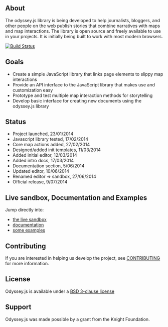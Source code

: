 ## About

The odyssey.js library is being developed to help journalists, bloggers, and other people on the web publish stories that combine narratives with maps and map interactions. The library is open source and freely available to use in your projects. It is initially being built to work with most modern browsers.

[![Build Status](https://travis-ci.org/CartoDB/odyssey.js.svg?branch=master)](https://travis-ci.org/CartoDB/odyssey.js)

## Goals

* Create a simple JavaScript library that links page elements to slippy map interactions
* Provide an API interface to the JavaScript library that makes use and customization easy
* Prototype and test multiple map interaction methods for storytelling
* Develop basic interface for creating new documents using the odyssey.js library

## Status

* Project launched, 23/01/2014
* Javascript library tested, 17/02/2014
* Core map actions added, 27/02/2014
* Designed/added init templates, 11/03/2014
* Added initial editor, 12/03/2014
* Added intro docs, 17/03/2014
* Documentation section, 5/06/2014
* Updated editor, 10/06/2014
* Renamed editor => sandbox, 27/06/2014
* Official release, 9/07/2014

## Live sandbox, Documentation and Examples

Jump directly into:

* [the live sandbox](http://cartodb.github.io/odyssey.js/index.html)
* [documentation](http://cartodb.github.io/odyssey.js/documentation) 
* [some examples](http://cartodb.github.io/odyssey.js/documentation/#the-odyssey-sandbox) 



## Contributing

If you are interested in helping us develop the project, see [CONTRIBUTING](CONTRIBUTING.md) for more information.

## License 

Odyssey.js is available under a [BSD 3-clause license](LICENSE)

## Support

Odyssey.js was made possible by a grant from the Knight Foundation. 

